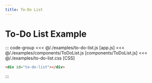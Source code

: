 ```yaml
---
title: To-Do List
---
```


<script setup>
  import { onMounted } from 'vue'
  
  onMounted(async () => {
    await import('./to-do-list.css')
    await import('./to-do-list.js')
  })
</script>

# To-Do List Example

<p></p>
<Badge type="warning" text="example" />
<div class="example">
  <div id="to-do-list"></div>
</div>

::: code-group
<<< @/./examples/to-do-list.js [app.js]
<<< @/./examples/components/ToDoList.js [components/ToDoList.js]
<<< @/./examples/to-do-list.css [CSS]
```html [HTML]
<div id="to-do-list"></div>
```
:::
